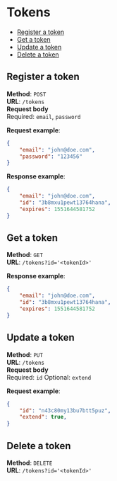 # Tokens

* [Register a token](#register-a-token)
* [Get a token](#get-a-token)
* [Update a token](#update-a-token)
* [Delete a token](#delete-a-token)

## Register a token
**Method**: `POST`  
**URL**: `/tokens`  
**Request body**  
Required: `email`, `password`

**Request example**:
```json
{
    "email": "john@doe.com",
    "password": "123456"
}
```

**Response example**:  
```json
{
    "email": "john@doe.com",
    "id": "3b8mxu1pewt13764hana",
    "expires": 1551644581752
}
```

## Get a token
**Method**: `GET`  
**URL**: `/tokens?id='<tokenId>'`

**Response example**:  
```json
{
    "email": "john@doe.com",
    "id": "3b8mxu1pewt13764hana",
    "expires": 1551644581752
}
```

## Update a token
**Method**: `PUT`  
**URL**: `/tokens`  
**Request body**  
Required: `id`
Optional: `extend`

**Request example**:
```json
{
    "id": "n43c80my13bu7btt5puz",
    "extend": true,
}
```

## Delete a token
**Method**: `DELETE`  
**URL**: `/tokens?id='<tokenId>'`  